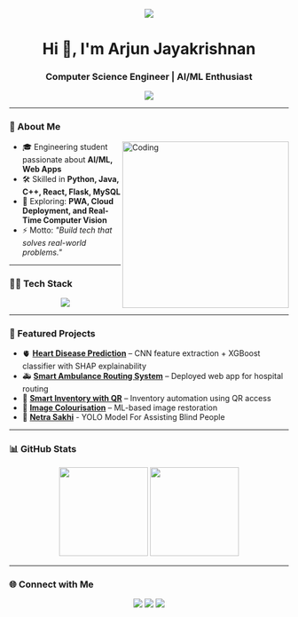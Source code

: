 <p align="center">
  <img src="https://capsule-render.vercel.app/api?type=waving&color=0:36BCF7,100:6C63FF&height=200&section=header&text=Arjun%20Jayakrishnan&fontSize=40&fontColor=ffffff&animation=fadeIn" />
</p>
<h1 align="center">Hi 👋, I'm Arjun Jayakrishnan</h1>
<h3 align="center">Computer Science Engineer | AI/ML Enthusiast </h3>
<p align="center">
  <img src="https://readme-typing-svg.herokuapp.com?font=Fira+Code&size=24&duration=3000&pause=1000&color=36BCF7&center=true&vCenter=true&width=600&lines=Computer+Science+Engineer;AI%2FML+Enthusiast;Developer;Always+learning+new+tech" />
</p>

---

### 🚀 About Me
<img align="right" alt="Coding" width="300" src="https://i.giphy.com/media/qgQUggAC3Pfv687qPC/giphy.webp" />

- 🎓 Engineering student passionate about **AI/ML, Web Apps**
- 🛠️ Skilled in **Python, Java, C++, React, Flask, MySQL**
- 🌱 Exploring: **PWA, Cloud Deployment, and Real-Time Computer Vision**
- ⚡ Motto: *"Build tech that solves real-world problems."*

---

### 🧑‍💻 Tech Stack
<p align="center">
  <img src="https://skillicons.dev/icons?i=python,java,cpp,react,flask,mysql,html,css,js,git,github" />
</p>

---

### 📌 Featured Projects
- 🫀 [**Heart Disease Prediction**](https://github.com/ArjunJayakrishnan-codes/Heart-Disease-Prediction) – CNN feature extraction + XGBoost classifier with SHAP explainability  
- 🚑 [**Smart Ambulance Routing System**](https://github.com/ArjunJayakrishnan-codes/Smart-Ambulance-Routing-System) – Deployed web app for hospital routing  
- 🏪 [**Smart Inventory with QR**](https://github.com/ArjunJayakrishnan-codes/Smart-Inventory-Management-with-QR-Access) – Inventory automation using QR access  
- 🎨 [**Image Colourisation**](https://github.com/ArjunJayakrishnan-codes/Image-colorisation) – ML-based image restoration  
- 👀 [**Netra Sakhi**](https://github.com/ArjunJayakrishnan-codes/Netra-Sakhi) - YOLO Model For Assisting Blind People
---

### 📊 GitHub Stats
<p align="center">
  <img src="https://github-readme-stats.vercel.app/api?username=ArjunJayakrishnan-codes&show_icons=true&theme=tokyonight" height="160" />
  <img src="https://github-readme-streak-stats.herokuapp.com/?user=ArjunJayakrishnan-codes&theme=tokyonight" height="160" />
</p>

---

### 🌐 Connect with Me
<p align="center">
  <a href="mailto:arjk276@gmail.com"><img src="https://img.shields.io/badge/Email-D14836?style=for-the-badge&logo=gmail&logoColor=white" /></a>
  <a href="https://www.linkedin.com/in/arjunjayakrishnan/"><img src="https://img.shields.io/badge/LinkedIn-0077B5?style=for-the-badge&logo=linkedin&logoColor=white" /></a>
  <a href="https://github.com/ArjunJayakrishnan-codes"><img src="https://img.shields.io/badge/GitHub-333?style=for-the-badge&logo=github&logoColor=white" /></a>
</p>
